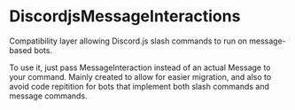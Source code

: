 # DiscordjsMessageInteractions
Compatibility layer allowing Discord.js slash commands to run on message-based bots.

To use it, just pass MessageInteraction instead of an actual Message to your command. Mainly created to allow for easier migration,
and also to avoid code repitition for bots that implement both slash commands and message commands.
